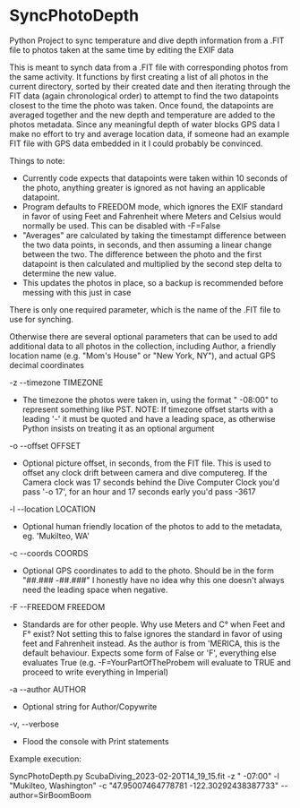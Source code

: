 # SyncPhotoDepth
Python Project to sync temperature and dive depth information from a .FIT file to photos taken at the same time by editing the EXIF data

This is meant to synch data from a .FIT file with corresponding photos from the same activity. It functions by first creating a list of all photos in the current directory, sorted by their created date and then iterating through the FIT data (again chronological order) to attempt to find the two datapoints closest to the time the photo was taken. Once found, the datapoints are averaged together and the new depth and temperature are added to the photos metadata. Since any meaningful depth of water blocks GPS data I make no effort to try and average location data, if someone had an example FIT file with GPS data embedded in it I could probably be convinced.

Things to note: 
* Currently code expects that datapoints were taken within 10 seconds of the photo, anything greater is ignored as not having an applicable datapoint.
* Program defaults to FREEDOM mode, which ignores the EXIF standard in favor of using Feet and Fahrenheit where Meters and Celsius would normally be used. This can be disabled with -F=False
* "Averages" are calculated by taking the timestampt difference between the two data points, in seconds, and then assuming a linear change between the two. The difference between the photo and the first datapoint is then calculated and multiplied by the second step delta to determine the new value. 
* This updates the photos in place, so a backup is recommended before messing with this just in case

There is only one required parameter, which is the name of the .FIT file to use for synching.

Otherwise there are several optional parameters that can be used to add additional data to all photos in the collection, including Author, a friendly location name (e.g. "Mom's House" or "New York, NY"), and actual GPS decimal coordinates

-z --timezone TIMEZONE 
* The timezone the photos were taken in, using the format " -08:00" to represent something like PST. NOTE: If timezone offset starts with a leading '-' it must be quoted and have a leading space, as otherwise Python insists on treating it as an optional argument

-o --offset OFFSET
* Optional picture offset, in seconds, from the FIT file. This is used to offset any clock drift between camera and dive computereg. If the Camera clock was 17 seconds behind the Dive Computer Clock you'd pass '-o 17', for an hour and 17 seconds early you'd pass -3617

-l --location LOCATION
* Optional human friendly location of the photos to add to the metadata, eg. 'Mukilteo, WA'

-c --coords COORDS
* Optional GPS coordinates to add to the photo. Should be in the form "##.### -##.###" I honestly have no idea why this one doesn't always need the leading space when negative.

-F --FREEDOM FREEDOM
* Standards are for other people. Why use Meters and C° when Feet and F° exist? Not setting this to false ignores the standard in favor of using feet and Fahrenheit instead. As the author is from 'MERICA, this is the default behaviour. Expects some form of False or 'F', everything else evaluates True (e.g. -F=YourPartOfTheProbem will evaluate to TRUE and proceed to write everything in Imperial)

-a --author AUTHOR
* Optional string for Author/Copywrite

-v, --verbose
* Flood the console with Print statements


Example execution:

SyncPhotoDepth.py ScubaDiving_2023-02-20T14_19_15.fit -z " -07:00" -l "Mukilteo, Washington" -c "47.95007464778781 -122.30292438387733" --author=SirBoomBoom